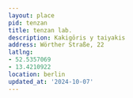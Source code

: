 ```yaml
---
layout: place
pid: tenzan
title: tenzan lab.
description: Kakigōris y taiyakis
address: Wörther Straße, 22
latlng:
- 52.5357069
- 13.4210922
location: berlin
updated_at: '2024-10-07'
---
```

